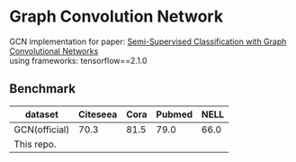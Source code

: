 # Graph Convolution Network

GCN implementation for paper: 
[Semi-Supervised Classification with Graph Convolutional Networks](https://arxiv.org/pdf/1609.02907.pdf)  
using frameworks: tensorflow==2.1.0

## Benchmark
|dataset      |Citeseea |Cora |Pubmed |NELL|
|----         |----     |---- | ----  |----|
|GCN(official)|70.3     |81.5 |79.0   |66.0|
|This repo.   |         |     |       |    |
